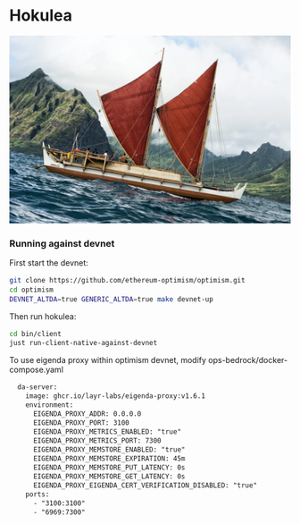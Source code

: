 # Hokulea

![](./hokulea.jpeg)

### Running against devnet

First start the devnet:
```bash
git clone https://github.com/ethereum-optimism/optimism.git
cd optimism
DEVNET_ALTDA=true GENERIC_ALTDA=true make devnet-up
```
Then run hokulea:
```bash
cd bin/client
just run-client-native-against-devnet
```

To use eigenda proxy within optimism devnet, modify ops-bedrock/docker-compose.yaml

```
  da-server:
    image: ghcr.io/layr-labs/eigenda-proxy:v1.6.1
    environment:
      EIGENDA_PROXY_ADDR: 0.0.0.0
      EIGENDA_PROXY_PORT: 3100
      EIGENDA_PROXY_METRICS_ENABLED: "true"
      EIGENDA_PROXY_METRICS_PORT: 7300
      EIGENDA_PROXY_MEMSTORE_ENABLED: "true"
      EIGENDA_PROXY_MEMSTORE_EXPIRATION: 45m
      EIGENDA_PROXY_MEMSTORE_PUT_LATENCY: 0s
      EIGENDA_PROXY_MEMSTORE_GET_LATENCY: 0s
      EIGENDA_PROXY_EIGENDA_CERT_VERIFICATION_DISABLED: "true"
    ports:
      - "3100:3100"
      - "6969:7300"
```
